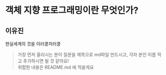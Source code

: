# 객체 지향 프로그래밍이란 무엇인가? 

## 이유진
현실세계의 것을 이러쿵저러쿵 


> 가장 먼저 올리시는 분이 질문을 제목으로 md파일 만드시고, 각자 본인 이름 적고 추가하시면 될 것 같아요!  
> 취합한 내용은 README.md 에 적을게요 
